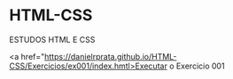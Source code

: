 # HTML-CSS
 ESTUDOS HTML E CSS

<a href="https://danielrprata.github.io/HTML-CSS/Exercicios/ex001/index.hmtl>Executar o Exercicio 001 </a>